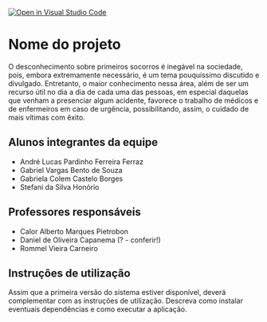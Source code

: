 [![Open in Visual Studio Code](https://classroom.github.com/assets/open-in-vscode-c66648af7eb3fe8bc4f294546bfd86ef473780cde1dea487d3c4ff354943c9ae.svg)](https://classroom.github.com/online_ide?assignment_repo_id=7591145&assignment_repo_type=AssignmentRepo)
# Nome do projeto
O desconhecimento sobre primeiros socorros é inegável na sociedade, pois, embora extremamente necessário, é um tema pouquíssimo discutido e divulgado. Entretanto, o maior conhecimento nessa área, além de ser um recurso útil no dia a dia de cada uma das pessoas, em especial daquelas que venham a presenciar algum acidente, favorece o trabalho de médicos e de enfermeiros em caso de urgência, possibilitando, assim, o cuidado de mais vítimas com êxito.

## Alunos integrantes da equipe

* André Lucas Pardinho Ferreira Ferraz
* Gabriel Vargas Bento de Souza
* Gabriela Colem Castelo Borges
* Stefani da Silva Honório

## Professores responsáveis

* Calor Alberto Marques Pietrobon
* Daniel de Oliveira Capanema (? - conferir!)
* Rommel Vieira Carneiro

## Instruções de utilização

Assim que a primeira versão do sistema estiver disponível, deverá complementar com as instruções de utilização. Descreva como instalar eventuais dependências e como executar a aplicação.
